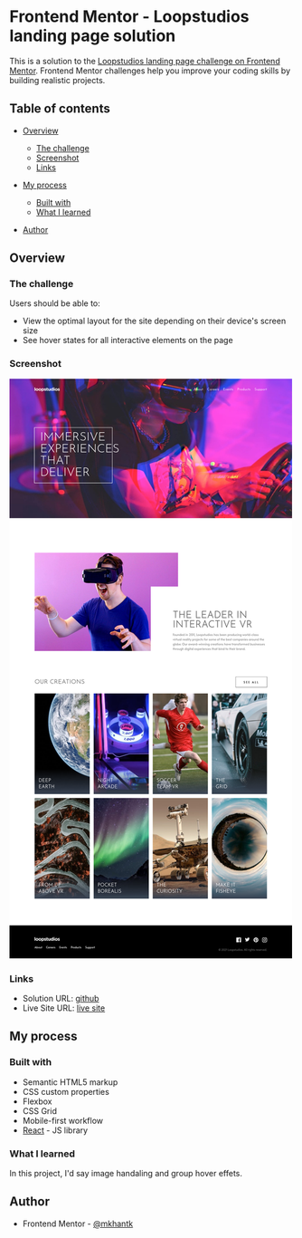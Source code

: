# Frontend Mentor - Loopstudios landing page solution

This is a solution to the [Loopstudios landing page challenge on Frontend Mentor](https://www.frontendmentor.io/challenges/loopstudios-landing-page-N88J5Onjw). Frontend Mentor challenges help you improve your coding skills by building realistic projects.

## Table of contents

-   [Overview](#overview)
    -   [The challenge](#the-challenge)
    -   [Screenshot](#screenshot)
    -   [Links](#links)
-   [My process](#my-process)

    -   [Built with](#built-with)
    -   [What I learned](#what-i-learned)

-   [Author](#author)

## Overview

### The challenge

Users should be able to:

-   View the optimal layout for the site depending on their device's screen size
-   See hover states for all interactive elements on the page

### Screenshot

![desktop](./public/assets/images/Screenshot%202024-10-25%20at%2020-25-20%20Vite%20React.png)

### Links

-   Solution URL: [github](https://github.com/mkhantk/loopstudios-landing-page)
-   Live Site URL: [live site ](https://mkhantk.github.io/loopstudios-landing-page/)

## My process

### Built with

-   Semantic HTML5 markup
-   CSS custom properties
-   Flexbox
-   CSS Grid
-   Mobile-first workflow
-   [React](https://reactjs.org/) - JS library

### What I learned

In this project, I'd say image handaling and group hover effets.

## Author

-   Frontend Mentor - [@mkhantk](https://www.frontendmentor.io/profile/mkhantk)
